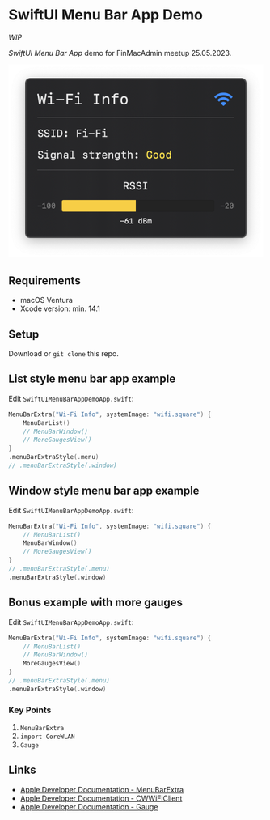 # SwiftUI Menu Bar App Demo

_WIP_

*SwiftUI Menu Bar App* demo for FinMacAdmin meetup 25.05.2023.

![Demo app](Screenshots/WindowExample.png)

## Requirements

* macOS Ventura
* Xcode version: min. 14.1

## Setup

Download or `git clone` this repo.

## List style menu bar app example

Edit `SwiftUIMenuBarAppDemoApp.swift`:

```swift
MenuBarExtra("Wi-Fi Info", systemImage: "wifi.square") {
    MenuBarList()
    // MenuBarWindow()
    // MoreGaugesView()
}
.menuBarExtraStyle(.menu)
// .menuBarExtraStyle(.window)
```

## Window style menu bar app example

Edit `SwiftUIMenuBarAppDemoApp.swift`:

```swift
MenuBarExtra("Wi-Fi Info", systemImage: "wifi.square") {
    // MenuBarList()
    MenuBarWindow()
    // MoreGaugesView()
}
// .menuBarExtraStyle(.menu)
.menuBarExtraStyle(.window)
```

## Bonus example with more gauges

Edit `SwiftUIMenuBarAppDemoApp.swift`:

```swift
MenuBarExtra("Wi-Fi Info", systemImage: "wifi.square") {
    // MenuBarList()
    // MenuBarWindow()
    MoreGaugesView()
}
// .menuBarExtraStyle(.menu)
.menuBarExtraStyle(.window)
```

### Key Points

1. `MenuBarExtra`
2. `import CoreWLAN`
3. `Gauge`

## Links

- [Apple Developer Documentation - MenuBarExtra](https://developer.apple.com/documentation/swiftui/menubarextra)
- [Apple Developer Documentation - CWWiFiClient](https://developer.apple.com/documentation/corewlan/cwwificlient)
- [Apple Developer Documentation - Gauge](https://developer.apple.com/documentation/swiftui/gauge)
